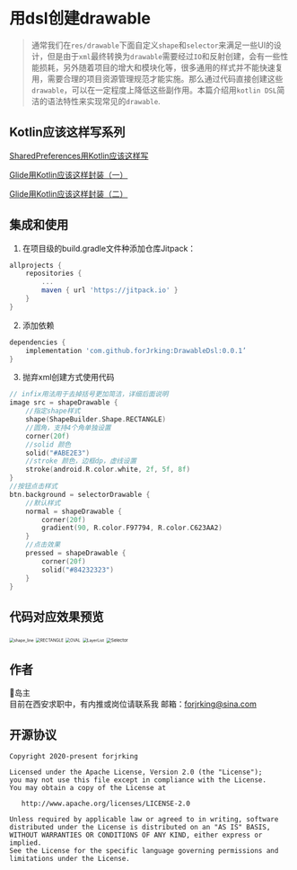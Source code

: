 # 用dsl创建drawable

>通常我们在`res/drawable`下面自定义`shape`和`selector`来满足一些UI的设计，但是由于`xml`最终转换为`drawable`需要经过`IO`和反射创建，会有一些性能损耗，另外随着项目的增大和模块化等，很多通用的样式并不能快速复用，需要合理的项目资源管理规范才能实施。那么通过代码直接创建这些`drawable`，可以在一定程度上降低这些副作用。本篇介绍用`kotlin DSL`简洁的语法特性来实现常见的`drawable`.

## Kotlin应该这样写系列

[SharedPreferences用Kotlin应该这样写](https://juejin.cn/post/6857432013424001038)

[Glide用Kotlin应该这样封装（一）](https://juejin.cn/post/6946396538289537061)

[Glide用Kotlin应该这样封装（二）](https://juejin.cn/post/6948594232626003999)

## 集成和使用
1. 在项目级的build.gradle文件种添加仓库Jitpack：
```groovy
allprojects {
    repositories {
        ...
        maven { url 'https://jitpack.io' }
    }
}
```

2. 添加依赖

```groovy
dependencies {
	implementation 'com.github.forJrking:DrawableDsl:0.0.1’
}
```

3. 抛弃xml创建方式使用代码

```kotlin
// infix用法用于去掉括号更加简洁，详细后面说明
image src = shapeDrawable {
  	//指定shape样式
    shape(ShapeBuilder.Shape.RECTANGLE)
  	//圆角，支持4个角单独设置
  	corner(20f)
  	//solid 颜色
    solid("#ABE2E3")
  	//stroke 颜色，边框dp，虚线设置
    stroke(android.R.color.white, 2f, 5f, 8f)
}
//按钮点击样式
btn.background = selectorDrawable {
  	//默认样式
    normal = shapeDrawable {
        corner(20f)
        gradient(90, R.color.F97794, R.color.C623AA2)
    }
  	//点击效果
    pressed = shapeDrawable {
        corner(20f)
        solid("#84232323")
    }
}
```

## 代码对应效果预览

<img src="https://p3-juejin.byteimg.com/tos-cn-i-k3u1fbpfcp/eb5945489a92401294163a2aea9f6224~tplv-k3u1fbpfcp-zoom-1.image" alt="shape_line" style="zoom:50%;" />
<img src="https://p3-juejin.byteimg.com/tos-cn-i-k3u1fbpfcp/a69f71166c004ce5a00087925486426d~tplv-k3u1fbpfcp-zoom-1.image" alt="RECTANGLE" style="zoom:50%;" />
<img src="https://p3-juejin.byteimg.com/tos-cn-i-k3u1fbpfcp/070a4175b9eb4fb5a240bd5804f305e5~tplv-k3u1fbpfcp-zoom-1.image" alt="OVAL" style="zoom:50%;" />
<img src="https://p3-juejin.byteimg.com/tos-cn-i-k3u1fbpfcp/5c60c733b84c4636b296daea51a6b1e3~tplv-k3u1fbpfcp-zoom-1.image" alt="LayerList" style="zoom:50%;" />
<img src="https://p3-juejin.byteimg.com/tos-cn-i-k3u1fbpfcp/d221f05e5eb146a79b6bab4ca0642461~tplv-k3u1fbpfcp-zoom-1.image" alt="Selector" style="zoom:55%;" />

## 作者

👨岛主  
目前在西安求职中，有内推或岗位请联系我
邮箱：forjrking@sina.com

## 开源协议

```less
Copyright 2020-present forjrking

Licensed under the Apache License, Version 2.0 (the "License");
you may not use this file except in compliance with the License.
You may obtain a copy of the License at

   http://www.apache.org/licenses/LICENSE-2.0

Unless required by applicable law or agreed to in writing, software
distributed under the License is distributed on an "AS IS" BASIS,
WITHOUT WARRANTIES OR CONDITIONS OF ANY KIND, either express or implied.
See the License for the specific language governing permissions and
limitations under the License.
```